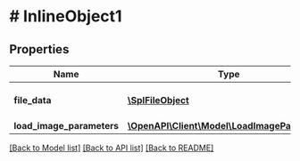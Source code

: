 # # InlineObject1

## Properties

Name | Type | Description | Notes
------------ | ------------- | ------------- | -------------
**file_data** | [**\SplFileObject**](\SplFileObject.md) | The data of the document. | 
**load_image_parameters** | [**\OpenAPI\Client\Model\LoadImageParameters**](LoadImageParameters.md) |  | [optional] 

[[Back to Model list]](../../README.md#documentation-for-models) [[Back to API list]](../../README.md#documentation-for-api-endpoints) [[Back to README]](../../README.md)


